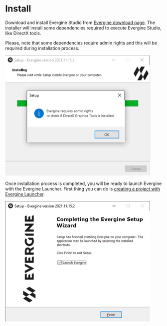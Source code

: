 # Install

Download and install Evergine Studio from [Evergine download page](https://evergine.com/download/). The installer will install some dependencies required to execute Evergine Studio, like DirectX tools.

Please, note that some dependencies require admin rights and this will be required during installation process.

![Graphics](images/InstallDependencies.jpg)

Once installation process is completed, you will be ready to launch Evergine with the Evergine Launcher. First thing you can do is [creating a project with Evergine Launcher](../evergine_launcher/create_project.md).

![Graphics](images/InstallLaunch.jpg)